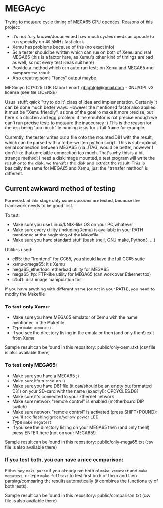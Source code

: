 # MEGAcyc

Trying to measure cycle timing of MEGA65 CPU opcodes. Reasons of this project:

* It's not fully known/documented how much cycles needs an opcode to run specially on 40.5MHz fast clock
* Xemu has problems because of this (no exact info)
* So a tester should be written which can run on both of Xemu and real MEGA65
  (this is a factor here, as Xemu's other kind of timings are bad as well, so not every test ideas suit here)
* Provide a method which can auto-run tests on Xemu and MEGA65 and compare the result
* Also creating some "fancy" output maybe

MEGAcyc (C)2025 LGB Gábor Lénárt lgblgblgb@gmail.com - GNU/GPL v3 license (see file LICENSE)

Usual stuff: quick "try to do it" class of idea and implementation. Certainly it can be done much better ways.
However the mentioned factor also applies: it must be "Xemu friendly", as one of the goal to make it more
precise, but here is a chicken and egg problem: if the emulator is not precise enough we can't run precise
tests to measure the inaccuracy :) This is the reason for the test being "too much" ie running tests for
a full frame for example.

Currently, the tester writes out a file onto the mounted D81 with the result, which can be parsed with
a to-be-written python script. This is sub-optimal, serial connection between MEGA65 (via JTAG) would be
better, however I don't like that unrelaible connection too much. That's why this is a bit strange method:
I need a disk image mounted, a test program will write the result onto the disk, we transfer the disk
and extract the result. This is basically the same for MEGA65 and Xemu, just the "transfer method" is
different.

## Current awkward method of testing

Foreword: at this stage only some opcodes are tested, because the framework needs to be good first.

To test:

* Make sure you use Linux/UNIX-like OS on your PC/whatever
* Make sure every utility (including Xemu) is available in your PATH mentioned at the beginning of the Makefile
* Make sure you have standard stuff (bash shell, GNU make, Python3, ...)

Utilities used:

* cl65: the "frontend" for CC65, you should have the full CC65 suite
* xemu-xmega65: it's Xemu
* mega65_etherload: etherload utility for MEGA65
* mega65_ftp: FTP-like utility for MEGA65 (can work over Ethernet too)
* c1541: disk image manipulation tool

If you have anything with different name (or not in your PATH), you need to modify the Makefile

### To test only Xemu:

* Make sure you have MEGA65 emulator of Xemu with the name mentioned in the Makefile
* Type `make xemutest`.
* If you see the directory listing in the emulator then (and only then!) exit from Xemu

Sample result can be found in this repository: public/only-xemu.txt (csv file is also available there)

### To test only MEGA65:

* Make sure you have a MEGA65 ;)
* Make sure it's turned on :)
* Make sure you have D81 file (it can/should be an empty but formatted D81) on your SD-card with the name (exactly!): OPCYCLES.D81
* Make sure it's connected to your Ethernet network
* Make sure network "remote control" is enabled (motherboard DIP switch)
* Make sure network "remote control" is activated (press SHIFT+POUND): you'll see flashing green/yellow power LED
* Type `make megatest`
* If you see the directory listing on your MEGA65 then (and only then!) press ENTER here (not on your MEGA65!)

Sample result can be found in this repository: public/only-mega65.txt (csv file is also available there)

### If you test both, you can have a nice comparison:

Either say `make parse` if you already ran both of `make xemutest` and `make megatest`, or type `make fulltest`
to test first both of them and then parsing/comparing the results automatically (it combines the functionality
of both tests).

Sample result can be found in this repository: public/comparison.txt (csv file is also available there)
